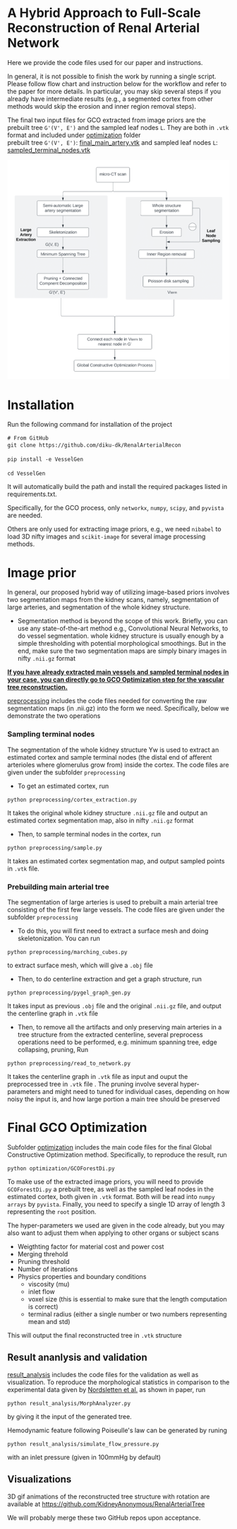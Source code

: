 # A Hybrid Approach to Full-Scale Reconstruction of Renal Arterial Network

Here we provide the code files used for our paper and instructions. 

In general, it is not possible to finish the work by running a single script. 
Please follow flow chart and instruction below for the workflow and refer to the paper for more details. 
In particular, you may skip several steps if you already have intermediate results 
(e.g., a segmented cortex from other methods would skip the erosion and inner region removal steps). 

The final two input files for GCO extracted from image priors are the prebuilt tree ```G'(V', E')``` and the 
sampled leaf nodes ```L```. They are both in ```.vtk``` format and 
included under [optimization](./VesselGen/optimization) folder\
prebuilt tree ```G'(V', E')```: [final_main_artery.vtk](./VesselGen/optimization/final_main_artery.vtk) and
sampled leaf nodes ```L```: [sampled_terminal_nodes.vtk](./VesselGen/optimization/sampled_terminal_nodes.vtk)


![](./flowchart.png)   

# Installation

Run the following command for installation of the project

```
# From GitHub
git clone https://github.com/diku-dk/RenalArterialRecon

pip install -e VesselGen

cd VesselGen
```
It will automatically build the path and install the required packages listed in requirements.txt.

Specifically, for the GCO process, only ```networkx```, ```numpy```, ```scipy```, and
```pyvista``` are needed.

Others are only used for extracting image priors, 
e.g., we need ```nibabel``` to load 3D nifty images and ```scikit-image``` for several image processing methods.

# Image prior

In general, our proposed hybrid way of utilizing image-based priors involves two segmentation maps from the kidney scans,
namely, segmentation of large arteries, and segmentation of the whole kidney structure. 
* Segmentation method is beyond the scope of this work. 
Briefly, you can use any state-of-the-art method e.g., Convolutional Neural Networks, to do vessel segmentation.
whole kidney structure is usually enough by a simple thresholding with potential morphological smoothings.
But in the end, make sure the two segmentation maps are simply binary images in nifty ```.nii.gz``` format

<b> <ins> If you have already extracted main vessels and sampled terminal nodes in your case, 
you can directly go to GCO Optimization step for the vascular tree reconstruction. </ins> </b>


[preprocessing](./VesselGen/preprocessing)     includes the code files needed for converting the raw segmentation maps 
(in .nii.gz) into the form we need.
Specifically, below we demonstrate the two operations

### Sampling terminal nodes
The segmentation of the whole kidney structure Yw is used to extract an estimated cortex and sample terminal nodes
(the distal end of afferent arterioles where glomerulus grow from) inside the cortex. The code files are given under the subfolder ```preprocessing```
* To get an estimated cortex, run 
```
python preprocessing/cortex_extraction.py
```
It takes the original whole kidney structure ```.nii.gz``` file 
and output an estimated cortex segmentation map, also in nifty ```.nii.gz``` format

* Then, to sample terminal nodes in the cortex, run 
```
python preprocessing/sample.py
```
It takes an estimated cortex segmentation map, and output sampled points in ```.vtk``` file.

### Prebuilding main arterial tree 

The segmentation of large arteries is used to prebuilt a main arterial tree consisting of the first few large vessels. 
The code files are given under the subfolder ```preprocessing```

* To do this, you will first need to extract a surface mesh and doing skeletonization. 
You can run 
```
python preprocessing/marching_cubes.py
``` 
to extract surface mesh, which will give a ```.obj``` file
* Then, to do centerline extraction and get a graph structure, run 

```
python preprocessing/pygel_graph_gen.py
```

It takes input as previous ```.obj``` file and the original ```.nii.gz``` file, 
and output the centerline graph in ```.vtk``` file

* Then, to remove all the artifacts and only preserving main arteries in a tree structure from the extracted centerline,
several preprocess operations need to be performed, e.g. minimum spanning tree, edge collapsing, pruning,
Run 
```
python preprocessing/read_to_network.py
```
 It takes the centerline graph in ```.vtk``` file as input and ouput the preprocessed tree in ```.vtk``` file 
. The pruning involve several hyper-parameters and 
might need to tuned for individual cases,
depending on how noisy the input is, and how large portion a main tree should be preserved



# Final GCO Optimization


Subfolder [optimization](./VesselGen/optimization) includes the main code files for the final Global Constructive Optimization method. 
Specifically, to reproduce the result, run 
```
python optimization/GCOForestDi.py
``` 
To make use of the extracted image priors, you will need to provide ```GCOForestDi.py```  a prebuilt tree, 
as well as the sampled leaf nodes in the estimated cortex, both given in ```.vtk``` format. 
Both will be read into ```numpy arrays``` by ```pyvista```.
Finally, you need to specify a single 1D array of length 3 representing the ```root``` position.

The hyper-parameters we used are given in the code already, 
but you may also want to adjust them when applying to other organs or subject scans

* Weigthting factor for material cost and power cost
* Merging threhold
* Pruning threshold
* Number of iterations
* Physics properties and boundary conditions
  * viscosity (mu)
  * inlet flow
  * voxel size (this is essential to make sure that the length computation is correct)
  * terminal radius (either a single number or two numbers representing mean and std)

This will output the final reconstructed tree in ```.vtk``` structure

## Result ananlysis and validation

[result_analysis](./VesselGen/result_analysis) includes the code files for the validation as well as visualization. 
To reproduce the morphological statistics in comparison to the experimental data given by [Nordsletten et al.](https://journals.physiology.org/doi/full/10.1152/ajpheart.00814.2005) as shown in paper, run 
```
python result_analysis/MorphAnalyzer.py
``` 
by giving it the input of the generated tree.

Hemodynamic feature following Poiseulle's law can be generated by runing
```
python result_analysis/simulate_flow_pressure.py
``` 
with an inlet pressure (given in 100mmHg by default)

## Visualizations
3D gif animations of the reconstructed tree structure with rotation are available at 
https://github.com/KidneyAnonymous/RenalArterialTree

We will probably merge these two GitHub repos upon acceptance.
